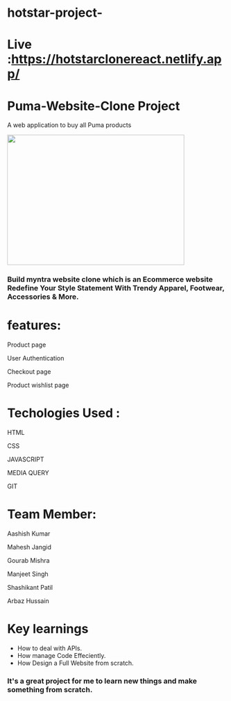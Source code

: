 # hotstar-project-
# Live :https://hotstarclonereact.netlify.app/




# Puma-Website-Clone Project
<p>A web application to buy all Puma products</p>
<img src="https://aashishkumar321.netlify.app/images/projects/puma.gif" width="90%" height="300" align="center"/>
<h3>Build myntra website clone which is an Ecommerce website Redefine Your Style Statement With Trendy Apparel, Footwear, Accessories & More. </h3>


# features:
<p>Product page</p>
<p>User Authentication</p>
<p>Checkout page</p>
<p>Product wishlist page</p>

# Techologies Used :

   <p> HTML</p>
    <p>CSS</p>
    <p>JAVASCRIPT</p>
    <p>MEDIA QUERY</p>
    <p>GIT</p>

# Team Member:
<p>Aashish Kumar</p>
<p>Mahesh Jangid</p>
<p>Gourab Mishra</p>
<p>Manjeet Singh</p>
<p>Shashikant Patil</p>
<p>Arbaz Hussain</p>


# Key learnings

- How to deal with APIs.
- How manage Code  Effeciently.
- How Design  a Full Website from scratch.

<h3>It's a great project for me to  learn new things  and make something from scratch.</h3>

